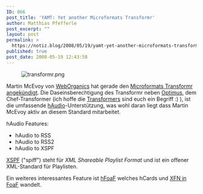 ```yaml
---
ID: 866
post_title: 'YAMT: Yet another Microformats Transformr'
author: Matthias Pfefferle
post_excerpt: ""
layout: post
permalink: >
  https://notiz.blog/2008/05/19/yamt-yet-another-microformats-transformr/
published: true
post_date: 2008-05-19 12:43:58
---
```

<!-- wp:image {"align":"center"} -->
<figure class="wp-block-image aligncenter"><img src="https://notiz.blog/wp-content/uploads/2008/05/transformr.png" alt="transformr.png" /></figure>
<!-- /wp:image -->

<!-- wp:paragraph -->
<p>Martin McEvoy von <a href="http://weborganics.co.uk">WebOrganics</a> hat gerade den <a href="http://transformr.co.uk/">Microformats Transformr</a> <a href="http://weborganics.co.uk/article/microformats-transformr">angekündigt</a>. Die Daseinsberechtigung des Transformr neben <a href="https://notiz.blog/tag/optimus/">Optimus</a>, dem Chef-Transformer (ich hoffe die <a href="http://de.wikipedia.org/wiki/Transformers">Transformers</a> sind euch ein Begriff :) ), ist die umfassende <a href="http://microformats.org/wiki/hAudio">hAudio</a>-Unterstützung, was wohl daran liegt dass Martin McEvoy aktiv an diesem Standard mitarbeitet.</p>
<!-- /wp:paragraph -->

<!-- wp:paragraph -->
<p>hAudio Features:</p>
<!-- /wp:paragraph -->

<!-- wp:list -->
<ul>
	<li>hAudio to RSS</li>
	<li>hAudio to RSS2</li>
	<li>hAudio to XSPF</li>
</ul>
<!-- /wp:list -->

<!-- wp:paragraph -->
<p><a href="http://www.xspf.org/">XSPF</a> ("spiff") steht für <em>XML Shareable Playlist Format</em> und ist ein offener XML-Standard für Playlisten.</p>
<!-- /wp:paragraph -->

<!-- wp:paragraph -->
<p>Ein weiteres interessantes Feature ist <a href="http://weborganics.co.uk/hFoaF/">hFoaF</a> welches hCards und <a href="http://microformats.org/wiki/xfn-to-foaf">XFN in FoaF</a> wandelt.</p>
<!-- /wp:paragraph -->